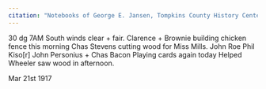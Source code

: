 ```yaml
---
citation: "Notebooks of George E. Jansen, Tompkins County History Center."
---
```

30 dg 7AM South winds clear + fair. Clarence + Brownie building chicken fence this morning Chas Stevens cutting wood for Miss Mills. John Roe Phil Kiso[r] John Personius + Chas Bacon Playing cards again today Helped Wheeler saw wood in afternoon.

Mar 21st 1917
